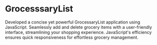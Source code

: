 # GrocesssaryList

Developed a concise yet powerful GrocessaryList application using JavaScript. Seamlessly add and delete grocery items with a user-friendly interface, streamlining your shopping experience. JavaScript's efficiency ensures quick responsiveness for effortless grocery management.
